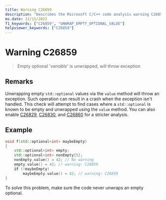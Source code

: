 ```yaml
---
title: Warning C26859
description: "Describes the Microsoft C/C++ code analysis warning C26859, its causes, and how to address it."
ms.date: 12/15/2022
f1_keywords: ["C26859", "UNWRAP_EMPTY_OPTIONAL_VALUE"]
helpviewer_keywords: ["C26859"]
---
```

# Warning C26859

> Empty optional '*variable*' is unwrapped, will throw exception

## Remarks

Unwrapping empty `std::optional` values via the `value` method will throw an exception. Such operation can result in a crash when the exception isn't handled. This check will attempt to find cases where a `std::optional` is known to be empty and unwrapped using the `value` method. You can also enable [C26829](../code-quality/c26829.md), [C26830](../code-quality/c26830.md), and [C26860](../code-quality/c26860.md) for a stricter analysis.

## Example

```cpp
void f(std::optional<int> maybeEmpty)
{
    std::optional<int> empty;
    std::optional<int> nonEmpty{5};
    nonEmpty.value() = 42; // No warning
    empty.value() = 42; // warning: C26859
    if (!maybeEmpty)
        maybeEmpty.value() = 42; // warning: C26859
}
```

To solve this problem, make sure the code never unwraps an empty optional.
